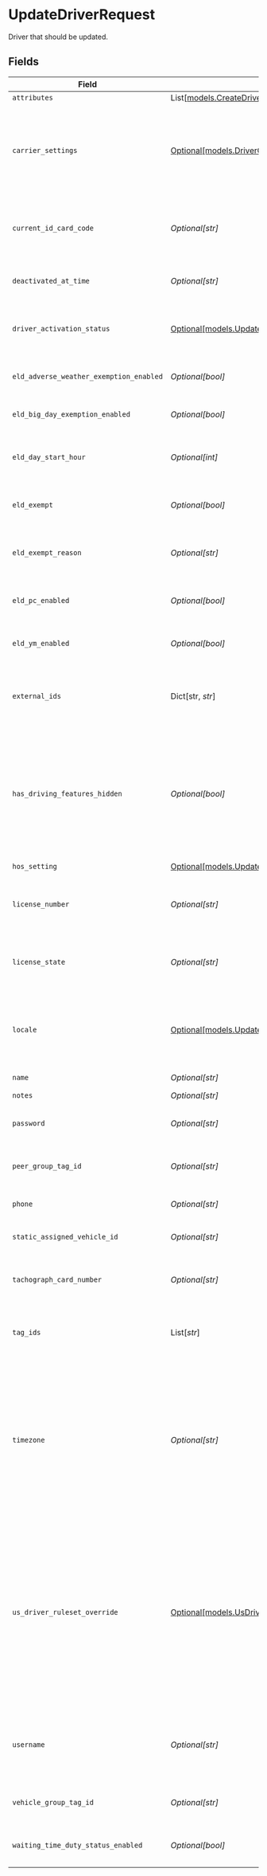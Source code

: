 # UpdateDriverRequest

Driver that should be updated.


## Fields

| Field                                                                                                                                                                                                                                                                                                                                                                                                                                      | Type                                                                                                                                                                                                                                                                                                                                                                                                                                       | Required                                                                                                                                                                                                                                                                                                                                                                                                                                   | Description                                                                                                                                                                                                                                                                                                                                                                                                                                | Example                                                                                                                                                                                                                                                                                                                                                                                                                                    |
| ------------------------------------------------------------------------------------------------------------------------------------------------------------------------------------------------------------------------------------------------------------------------------------------------------------------------------------------------------------------------------------------------------------------------------------------ | ------------------------------------------------------------------------------------------------------------------------------------------------------------------------------------------------------------------------------------------------------------------------------------------------------------------------------------------------------------------------------------------------------------------------------------------ | ------------------------------------------------------------------------------------------------------------------------------------------------------------------------------------------------------------------------------------------------------------------------------------------------------------------------------------------------------------------------------------------------------------------------------------------ | ------------------------------------------------------------------------------------------------------------------------------------------------------------------------------------------------------------------------------------------------------------------------------------------------------------------------------------------------------------------------------------------------------------------------------------------ | ------------------------------------------------------------------------------------------------------------------------------------------------------------------------------------------------------------------------------------------------------------------------------------------------------------------------------------------------------------------------------------------------------------------------------------------ |
| `attributes`                                                                                                                                                                                                                                                                                                                                                                                                                               | List[[models.CreateDriverRequestAttributes](../models/createdriverrequestattributes.md)]                                                                                                                                                                                                                                                                                                                                                   | :heavy_minus_sign:                                                                                                                                                                                                                                                                                                                                                                                                                         | N/A                                                                                                                                                                                                                                                                                                                                                                                                                                        |                                                                                                                                                                                                                                                                                                                                                                                                                                            |
| `carrier_settings`                                                                                                                                                                                                                                                                                                                                                                                                                         | [Optional[models.DriverCarrierSettings]](../models/drivercarriersettings.md)                                                                                                                                                                                                                                                                                                                                                               | :heavy_minus_sign:                                                                                                                                                                                                                                                                                                                                                                                                                         | Carrier for a given driver. If the driver's carrier differs from the general organization's carrier settings, the override value is used. Updating this value only updates the override setting for this driver.                                                                                                                                                                                                                           |                                                                                                                                                                                                                                                                                                                                                                                                                                            |
| `current_id_card_code`                                                                                                                                                                                                                                                                                                                                                                                                                     | *Optional[str]*                                                                                                                                                                                                                                                                                                                                                                                                                            | :heavy_minus_sign:                                                                                                                                                                                                                                                                                                                                                                                                                         | The ID Card Code on the back of the physical card assigned to the driver.  Contact Samsara if you would like to enable this feature.                                                                                                                                                                                                                                                                                                       | 941767043                                                                                                                                                                                                                                                                                                                                                                                                                                  |
| `deactivated_at_time`                                                                                                                                                                                                                                                                                                                                                                                                                      | *Optional[str]*                                                                                                                                                                                                                                                                                                                                                                                                                            | :heavy_minus_sign:                                                                                                                                                                                                                                                                                                                                                                                                                         | The date and time this driver is considered to be deactivated in RFC 3339 format.                                                                                                                                                                                                                                                                                                                                                          | 2019-05-18T20:27:35Z                                                                                                                                                                                                                                                                                                                                                                                                                       |
| `driver_activation_status`                                                                                                                                                                                                                                                                                                                                                                                                                 | [Optional[models.UpdateDriverRequestDriverActivationStatus]](../models/updatedriverrequestdriveractivationstatus.md)                                                                                                                                                                                                                                                                                                                       | :heavy_minus_sign:                                                                                                                                                                                                                                                                                                                                                                                                                         | A value indicating whether the driver is active or deactivated. Valid values: `active`, `deactivated`.                                                                                                                                                                                                                                                                                                                                     |                                                                                                                                                                                                                                                                                                                                                                                                                                            |
| `eld_adverse_weather_exemption_enabled`                                                                                                                                                                                                                                                                                                                                                                                                    | *Optional[bool]*                                                                                                                                                                                                                                                                                                                                                                                                                           | :heavy_minus_sign:                                                                                                                                                                                                                                                                                                                                                                                                                         | Flag indicating this driver may use Adverse Weather exemptions in ELD logs.                                                                                                                                                                                                                                                                                                                                                                |                                                                                                                                                                                                                                                                                                                                                                                                                                            |
| `eld_big_day_exemption_enabled`                                                                                                                                                                                                                                                                                                                                                                                                            | *Optional[bool]*                                                                                                                                                                                                                                                                                                                                                                                                                           | :heavy_minus_sign:                                                                                                                                                                                                                                                                                                                                                                                                                         | Flag indicating this driver may use Big Day exemption in ELD logs.                                                                                                                                                                                                                                                                                                                                                                         |                                                                                                                                                                                                                                                                                                                                                                                                                                            |
| `eld_day_start_hour`                                                                                                                                                                                                                                                                                                                                                                                                                       | *Optional[int]*                                                                                                                                                                                                                                                                                                                                                                                                                            | :heavy_minus_sign:                                                                                                                                                                                                                                                                                                                                                                                                                         | `0` indicating midnight-to-midnight ELD driving hours, `12` to indicate noon-to-noon driving hours.                                                                                                                                                                                                                                                                                                                                        |                                                                                                                                                                                                                                                                                                                                                                                                                                            |
| `eld_exempt`                                                                                                                                                                                                                                                                                                                                                                                                                               | *Optional[bool]*                                                                                                                                                                                                                                                                                                                                                                                                                           | :heavy_minus_sign:                                                                                                                                                                                                                                                                                                                                                                                                                         | Flag indicating this driver is exempt from the Electronic Logging Mandate.                                                                                                                                                                                                                                                                                                                                                                 |                                                                                                                                                                                                                                                                                                                                                                                                                                            |
| `eld_exempt_reason`                                                                                                                                                                                                                                                                                                                                                                                                                        | *Optional[str]*                                                                                                                                                                                                                                                                                                                                                                                                                            | :heavy_minus_sign:                                                                                                                                                                                                                                                                                                                                                                                                                         | Reason that this driver is exempt from the Electronic Logging Mandate (see eldExempt).                                                                                                                                                                                                                                                                                                                                                     | Bad driver                                                                                                                                                                                                                                                                                                                                                                                                                                 |
| `eld_pc_enabled`                                                                                                                                                                                                                                                                                                                                                                                                                           | *Optional[bool]*                                                                                                                                                                                                                                                                                                                                                                                                                           | :heavy_minus_sign:                                                                                                                                                                                                                                                                                                                                                                                                                         | Flag indicating this driver may select the Personal Conveyance duty status in ELD logs.                                                                                                                                                                                                                                                                                                                                                    |                                                                                                                                                                                                                                                                                                                                                                                                                                            |
| `eld_ym_enabled`                                                                                                                                                                                                                                                                                                                                                                                                                           | *Optional[bool]*                                                                                                                                                                                                                                                                                                                                                                                                                           | :heavy_minus_sign:                                                                                                                                                                                                                                                                                                                                                                                                                         | Flag indicating this driver may select the Yard Move duty status in ELD logs.                                                                                                                                                                                                                                                                                                                                                              |                                                                                                                                                                                                                                                                                                                                                                                                                                            |
| `external_ids`                                                                                                                                                                                                                                                                                                                                                                                                                             | Dict[str, *str*]                                                                                                                                                                                                                                                                                                                                                                                                                           | :heavy_minus_sign:                                                                                                                                                                                                                                                                                                                                                                                                                         | The [external IDs](https://developers.samsara.com/docs/external-ids) for the given object.                                                                                                                                                                                                                                                                                                                                                 | {<br/>"maintenanceId": "250020",<br/>"payrollId": "ABFS18600"<br/>}                                                                                                                                                                                                                                                                                                                                                                        |
| `has_driving_features_hidden`                                                                                                                                                                                                                                                                                                                                                                                                              | *Optional[bool]*                                                                                                                                                                                                                                                                                                                                                                                                                           | :heavy_minus_sign:                                                                                                                                                                                                                                                                                                                                                                                                                         | A boolean indicating whether the driver has driving-related features hidden in the Driver App, including Vehicle selection, HOS, Routing, Team Driving, Documents, and Trip Logs. Default value is false if omitted. Note: only available to customers of Connected Forms.                                                                                                                                                                 | true                                                                                                                                                                                                                                                                                                                                                                                                                                       |
| `hos_setting`                                                                                                                                                                                                                                                                                                                                                                                                                              | [Optional[models.UpdateDriverRequestHosSetting]](../models/updatedriverrequesthossetting.md)                                                                                                                                                                                                                                                                                                                                               | :heavy_minus_sign:                                                                                                                                                                                                                                                                                                                                                                                                                         | Hos settings for a driver.                                                                                                                                                                                                                                                                                                                                                                                                                 |                                                                                                                                                                                                                                                                                                                                                                                                                                            |
| `license_number`                                                                                                                                                                                                                                                                                                                                                                                                                           | *Optional[str]*                                                                                                                                                                                                                                                                                                                                                                                                                            | :heavy_minus_sign:                                                                                                                                                                                                                                                                                                                                                                                                                         | Driver's state issued license number. The combination of this number and `licenseState` must be unique.                                                                                                                                                                                                                                                                                                                                    | E1234567                                                                                                                                                                                                                                                                                                                                                                                                                                   |
| `license_state`                                                                                                                                                                                                                                                                                                                                                                                                                            | *Optional[str]*                                                                                                                                                                                                                                                                                                                                                                                                                            | :heavy_minus_sign:                                                                                                                                                                                                                                                                                                                                                                                                                         | Abbreviation of US state, Canadian province, or US territory that issued driver's license.                                                                                                                                                                                                                                                                                                                                                 | CA                                                                                                                                                                                                                                                                                                                                                                                                                                         |
| `locale`                                                                                                                                                                                                                                                                                                                                                                                                                                   | [Optional[models.UpdateDriverRequestLocale]](../models/updatedriverrequestlocale.md)                                                                                                                                                                                                                                                                                                                                                       | :heavy_minus_sign:                                                                                                                                                                                                                                                                                                                                                                                                                         | Locale override (uncommon). These are specified by ISO 3166-2 country codes for supported locales. Valid values: `us`, `at`, `be`, `ca`, `gb`, `fr`, `de`, `ie`, `it`, `lu`, `mx`, `nl`, `es`, `ch`, `pr`.                                                                                                                                                                                                                                 |                                                                                                                                                                                                                                                                                                                                                                                                                                            |
| `name`                                                                                                                                                                                                                                                                                                                                                                                                                                     | *Optional[str]*                                                                                                                                                                                                                                                                                                                                                                                                                            | :heavy_minus_sign:                                                                                                                                                                                                                                                                                                                                                                                                                         | Driver's name.                                                                                                                                                                                                                                                                                                                                                                                                                             | Susan Jones                                                                                                                                                                                                                                                                                                                                                                                                                                |
| `notes`                                                                                                                                                                                                                                                                                                                                                                                                                                    | *Optional[str]*                                                                                                                                                                                                                                                                                                                                                                                                                            | :heavy_minus_sign:                                                                                                                                                                                                                                                                                                                                                                                                                         | Notes about the driver.                                                                                                                                                                                                                                                                                                                                                                                                                    | Also goes by the nickname Furious Fred.                                                                                                                                                                                                                                                                                                                                                                                                    |
| `password`                                                                                                                                                                                                                                                                                                                                                                                                                                 | *Optional[str]*                                                                                                                                                                                                                                                                                                                                                                                                                            | :heavy_minus_sign:                                                                                                                                                                                                                                                                                                                                                                                                                         | Password that the driver can use to login to the Samsara driver app.                                                                                                                                                                                                                                                                                                                                                                       | aSecurePassword1234                                                                                                                                                                                                                                                                                                                                                                                                                        |
| `peer_group_tag_id`                                                                                                                                                                                                                                                                                                                                                                                                                        | *Optional[str]*                                                                                                                                                                                                                                                                                                                                                                                                                            | :heavy_minus_sign:                                                                                                                                                                                                                                                                                                                                                                                                                         | The peer group tag id this driver belong to, leave blank to be in group with everyone, used for gamification.                                                                                                                                                                                                                                                                                                                              |                                                                                                                                                                                                                                                                                                                                                                                                                                            |
| `phone`                                                                                                                                                                                                                                                                                                                                                                                                                                    | *Optional[str]*                                                                                                                                                                                                                                                                                                                                                                                                                            | :heavy_minus_sign:                                                                                                                                                                                                                                                                                                                                                                                                                         | Phone number of the driver.                                                                                                                                                                                                                                                                                                                                                                                                                | 5558234327                                                                                                                                                                                                                                                                                                                                                                                                                                 |
| `static_assigned_vehicle_id`                                                                                                                                                                                                                                                                                                                                                                                                               | *Optional[str]*                                                                                                                                                                                                                                                                                                                                                                                                                            | :heavy_minus_sign:                                                                                                                                                                                                                                                                                                                                                                                                                         | ID of vehicle that the driver is permanently assigned to. (uncommon).                                                                                                                                                                                                                                                                                                                                                                      | 456                                                                                                                                                                                                                                                                                                                                                                                                                                        |
| `tachograph_card_number`                                                                                                                                                                                                                                                                                                                                                                                                                   | *Optional[str]*                                                                                                                                                                                                                                                                                                                                                                                                                            | :heavy_minus_sign:                                                                                                                                                                                                                                                                                                                                                                                                                         | Driver's assigned tachograph card number (Europe specific)                                                                                                                                                                                                                                                                                                                                                                                 | 1000000492436002                                                                                                                                                                                                                                                                                                                                                                                                                           |
| `tag_ids`                                                                                                                                                                                                                                                                                                                                                                                                                                  | List[*str*]                                                                                                                                                                                                                                                                                                                                                                                                                                | :heavy_minus_sign:                                                                                                                                                                                                                                                                                                                                                                                                                         | IDs of tags the driver is associated with. If your access to the API is scoped by one or more tags, this field is required to pass in.                                                                                                                                                                                                                                                                                                     |                                                                                                                                                                                                                                                                                                                                                                                                                                            |
| `timezone`                                                                                                                                                                                                                                                                                                                                                                                                                                 | *Optional[str]*                                                                                                                                                                                                                                                                                                                                                                                                                            | :heavy_minus_sign:                                                                                                                                                                                                                                                                                                                                                                                                                         | Home terminal timezone, in order to indicate what time zone should be used to calculate the ELD logs. Driver timezones use [IANA timezone database](https://www.iana.org/time-zones) keys (e.g. `America/Los_Angeles`, `America/New_York`, `Europe/London`, etc.). You can find a mapping of common timezone formats to IANA timezone keys [here](https://unicode.org/cldr/charts/latest/supplemental/zone_tzid.html).                     | America/Los_Angeles                                                                                                                                                                                                                                                                                                                                                                                                                        |
| `us_driver_ruleset_override`                                                                                                                                                                                                                                                                                                                                                                                                               | [Optional[models.UsDriverRulesetOverride]](../models/usdriverrulesetoverride.md)                                                                                                                                                                                                                                                                                                                                                           | :heavy_minus_sign:                                                                                                                                                                                                                                                                                                                                                                                                                         | US Driver Ruleset override for a given driver. If the driver is operating under a ruleset different from the organization default, the override is used. Updating this value only updates the override setting for this driver. Explicitly setting this field to `null` will delete driver's ruleset override. If the driver does not have an override ruleset set, the response will not include any usDriverRulesetOverride information. |                                                                                                                                                                                                                                                                                                                                                                                                                                            |
| `username`                                                                                                                                                                                                                                                                                                                                                                                                                                 | *Optional[str]*                                                                                                                                                                                                                                                                                                                                                                                                                            | :heavy_minus_sign:                                                                                                                                                                                                                                                                                                                                                                                                                         | Driver's login username into the driver app. The username may not contain spaces or the '@' symbol. The username must be unique.                                                                                                                                                                                                                                                                                                           | SusanJones                                                                                                                                                                                                                                                                                                                                                                                                                                 |
| `vehicle_group_tag_id`                                                                                                                                                                                                                                                                                                                                                                                                                     | *Optional[str]*                                                                                                                                                                                                                                                                                                                                                                                                                            | :heavy_minus_sign:                                                                                                                                                                                                                                                                                                                                                                                                                         | Tag ID which determines which vehicles a driver will see when selecting vehicles.                                                                                                                                                                                                                                                                                                                                                          | 342417                                                                                                                                                                                                                                                                                                                                                                                                                                     |
| `waiting_time_duty_status_enabled`                                                                                                                                                                                                                                                                                                                                                                                                         | *Optional[bool]*                                                                                                                                                                                                                                                                                                                                                                                                                           | :heavy_minus_sign:                                                                                                                                                                                                                                                                                                                                                                                                                         | Flag indicating this driver may select waiting time duty status in ELD logs                                                                                                                                                                                                                                                                                                                                                                |                                                                                                                                                                                                                                                                                                                                                                                                                                            |